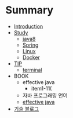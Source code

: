 # Summary

* [Introduction](README.md)
* [Study](study.md)
   * [java8](java8.md)
   * [Spring](spring.md)
   * [Linux](linux.md)
   * [Docker](docker.md)
* [TIP](tip.md)
   * [terminal](terminal.md)
* BOOK
	* effective java
		* item1-11(
	* 자바 프로그래밍 언어
    * [effective java](book/effectivejava.md)
* [기술 블로그](techblog.md)

<!--stackedit_data:
eyJoaXN0b3J5IjpbNTU3MDQxNzcxLDIxMzQ0ODM2MjRdfQ==
-->